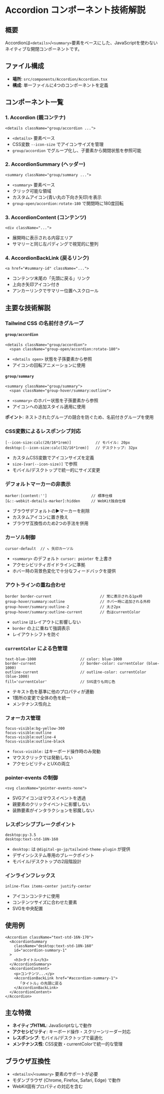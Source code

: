 # Accordion コンポーネント技術解説

## 概要

Accordionは`<details>`/`<summary>`要素をベースにした、JavaScriptを使わないネイティブな開閉コンポーネントです。

## ファイル構成

- **場所**: `src/components/Accordion/Accordion.tsx`
- **構成**: 単一ファイルに4つのコンポーネントを定義

## コンポーネント一覧

### 1. Accordion (親コンテナ)

```tsx
<details className="group/accordion ...">
```

- `<details>` 要素ベース
- CSS変数 `--icon-size` でアイコンサイズを管理
- `group/accordion` でグループ化し、子要素から開閉状態を参照可能

### 2. AccordionSummary (ヘッダー)

```tsx
<summary className="group/summary ...">
```

- `<summary>` 要素ベース
- クリック可能な領域
- カスタムアイコン(青い丸の下向き矢印)を表示
- `group-open/accordion:rotate-180` で開閉時に180度回転

### 3. AccordionContent (コンテンツ)

```tsx
<div className="...">
```

- 展開時に表示される内容エリア
- サマリーと同じ左パディングで視覚的に整列

### 4. AccordionBackLink (戻るリンク)

```tsx
<a href="#summary-id" className="...">
```

- コンテンツ末尾の「先頭に戻る」リンク
- 上向き矢印アイコン付き
- アンカーリンクでサマリー位置へスクロール

## 主要な技術解説

### Tailwind CSS の名前付きグループ

#### `group/accordion`
```tsx
<details className="group/accordion">
  <span className="group-open/accordion:rotate-180">
```

- `<details open>` 状態を子孫要素から参照
- アイコンの回転アニメーションに使用

#### `group/summary`
```tsx
<summary className="group/summary">
  <span className="group-hover/summary:outline">
```

- `<summary>` のホバー状態を子孫要素から参照
- アイコンへの追加スタイル適用に使用

**ポイント**: ネストされたグループの競合を防ぐため、名前付きグループを使用

### CSS変数によるレスポンシブ対応

```tsx
[--icon-size:calc(20/16*1rem)]           // モバイル: 20px
desktop:[--icon-size:calc(32/16*1rem)]   // デスクトップ: 32px
```

- カスタムCSS変数でアイコンサイズを定義
- `size-[var(--icon-size)]` で参照
- モバイル/デスクトップで統一的にサイズ変更

### デフォルトマーカーの非表示

```tsx
marker:[content:'']                    // 標準仕様
[&::-webkit-details-marker]:hidden     // WebKit独自仕様
```

- ブラウザデフォルトの▶マーカーを削除
- カスタムアイコンに置き換え
- ブラウザ互換性のため2つの手法を併用

### カーソル制御

```tsx
cursor-default  // ↖ 矢印カーソル
```

- `<summary>` のデフォルト `cursor: pointer` を上書き
- アクセシビリティガイドラインに準拠
- ホバー時の背景色変化で十分なフィードバックを提供

### アウトラインの重ね合わせ

```tsx
border border-current                      // 常に表示される1px枠
group-hover/summary:outline                // ホバー時に追加される外枠
group-hover/summary:outline-2              // 太さ2px
group-hover/summary:outline-current        // 色はcurrentColor
```

- `outline` はレイアウトに影響しない
- `border` の上に重ねて強調表示
- レイアウトシフトを防ぐ

### `currentColor` による色管理

```tsx
text-blue-1000                    // color: blue-1000
border-current                    // border-color: currentColor (blue-1000)
outline-current                   // outline-color: currentColor (blue-1000)
fill='currentColor'               // SVG塗りも同じ色
```

- テキスト色を基準に他のプロパティが連動
- 1箇所の変更で全体の色を統一
- メンテナンス性向上

### フォーカス管理

```tsx
focus-visible:bg-yellow-300
focus-visible:outline
focus-visible:outline-4
focus-visible:outline-black
```

- `focus-visible:` はキーボード操作時のみ発動
- マウスクリックでは発動しない
- アクセシビリティとUXの両立

### pointer-events の制御

```tsx
<svg className="pointer-events-none">
```

- SVGアイコンはマウスイベントを透過
- 親要素のクリックイベントに影響しない
- 装飾要素がインタラクションを邪魔しない

### レスポンシブブレークポイント

```tsx
desktop:py-3.5
desktop:text-std-18N-160
```

- `desktop:` は `@digital-go-jp/tailwind-theme-plugin` が提供
- デザインシステム専用のブレークポイント
- モバイル/デスクトップの2段階設計

### インラインフレックス

```tsx
inline-flex items-center justify-center
```

- アイコンコンテナに使用
- コンテンツサイズに合わせた要素
- SVGを中央配置

## 使用例

```tsx
<Accordion className="text-std-16N-170">
  <AccordionSummary
    className="desktop:text-std-18N-160"
    id="accordion-summary-1"
  >
    <h3>タイトル</h3>
  </AccordionSummary>
  <AccordionContent>
    <p>コンテンツ...</p>
    <AccordionBackLink href="#accordion-summary-1">
      「タイトル」の先頭に戻る
    </AccordionBackLink>
  </AccordionContent>
</Accordion>
```

## 主な特徴

- **ネイティブHTML**: JavaScriptなしで動作
- **アクセシビリティ**: キーボード操作・スクリーンリーダー対応
- **レスポンシブ**: モバイル/デスクトップで最適化
- **メンテナンス性**: CSS変数・currentColorで統一的な管理

## ブラウザ互換性

- `<details>`/`<summary>` 要素のサポートが必要
- モダンブラウザ (Chrome, Firefox, Safari, Edge) で動作
- WebKit固有プロパティの対応を含む
